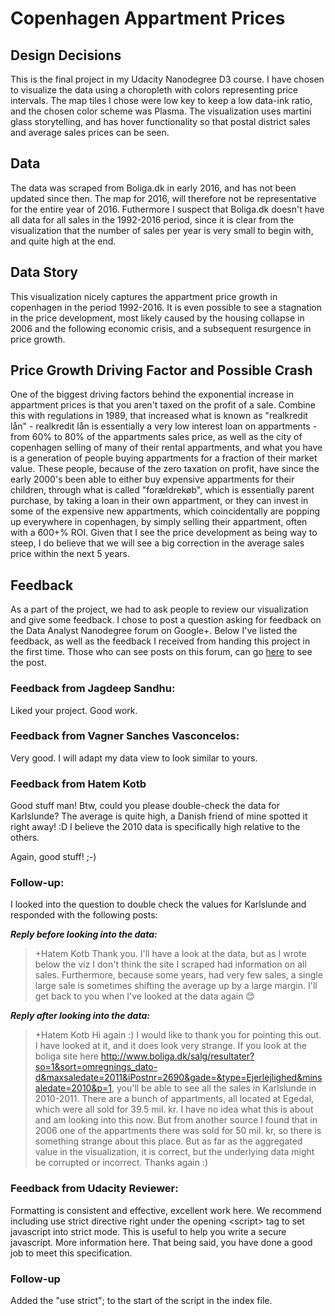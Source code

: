 # Copenhagen Appartment Prices

## Design Decisions
This is the final project in my Udacity Nanodegree D3 course. I have chosen to visualize the data using a choropleth with colors representing price intervals. The map tiles I chose were low key to keep a low data-ink ratio, and the chosen color scheme was Plasma. The visualization uses martini glass storytelling, and has hover functionality so that postal district sales and average sales prices can be seen.

## Data
The data was scraped from Boliga.dk in early 2016, and has not been updated since then. The map for 2016, will therefore not be representative for the entire year of 2016. Futhermore I suspect that Boliga.dk doesn't have all data for all sales in the 1992-2016 period, since it is clear from the visualization that the number of sales per year is very small to begin with, and quite high at the end.

## Data Story
This visualization nicely captures the appartment price growth in copenhagen in the period 1992-2016. It is even possible to see a stagnation in the price development, most likely caused by the housing collapse in 2006 and the following economic crisis, and a subsequent resurgence in price growth.

## Price Growth Driving Factor and Possible Crash
One of the biggest driving factors behind the exponential increase in appartment prices is that you aren't taxed on the profit of a sale. Combine this with regulations in 1989, that increased what is known as "realkredit lån" - realkredit lån is essentially a very low interest loan on appartments - from 60% to 80% of the appartments sales price, as well as the city of copenhagen selling of many of their rental appartments, and what you have is a generation of people buying appartments for a fraction of their market value. These people, because of the zero taxation on profit, have since the early 2000's been able to either buy expensive appartments for their children, through what is called "forældrekøb", which is essentially parent purchase, by taking a loan in their own appartment, or they can invest in some of the expensive new appartments, which coincidentally are popping up everywhere in copenhagen, by simply selling their appartment, often with a 600+% ROI. Given that I see the price development as being way to steep, I do believe that we will see a big correction in the average sales price within the next 5 years.

## Feedback
As a part of the project, we had to ask people to review our visualization and give some feedback. I chose to post a question asking for feedback on the Data Analyst Nanodegree forum on Google+. Below I've listed the feedback, as well as the feedback I received from handing this project in the first time. Those who can see posts on this forum, can go [here](https://plus.google.com/u/0/104542938068928012184/posts/bLtqnMq42bi?cfem=1) to see the post.

### Feedback from Jagdeep Sandhu:
Liked your project. Good work.

### Feedback from Vagner Sanches Vasconcelos:
Very good.
I will adapt my data view to look similar to yours.

### Feedback from Hatem Kotb
Good stuff man! Btw, could you please double-check the data for Karlslunde? The average is quite high, a Danish friend of mine spotted it right away! :D I believe the 2010 data is specifically high relative to the others.

Again, good stuff! ;-)

### Follow-up: 
I looked into the question to double check the values for Karlslunde and responded with the following posts:

***Reply before looking into the data:***
>+Hatem Kotb Thank you. I'll have a look at the data, but as I wrote below the viz I don't think the site I scraped had information on all sales. Furthermore, because some years, had very few sales, a single large sale is sometimes shifting the average up by a large margin. I'll get back to you when I've looked at the data again 😊

***Reply after looking into the data:***
>+Hatem Kotb Hi again :) I would like to thank you for pointing this out. I have looked at it, and it does look very strange. If you look at the boliga site here http://www.boliga.dk/salg/resultater?so=1&sort=omregnings_dato-d&maxsaledate=2011&iPostnr=2690&gade=&type=Ejerlejlighed&minsaledate=2010&p=1, you'll be able to see all the sales in Karlslunde in 2010-2011. There are a bunch of appartments, all located at Egedal, which were all sold for 39.5 mil. kr. I have no idea what this is about and am looking into this now. But from another source I found that in 2006 one of the appartments there was sold for 50 mil. kr, so there is something strange about this place. But as far as the aggregated value in the visualization, it is correct, but the underlying data might be corrupted or incorrect. Thanks again :) 

### Feedback from Udacity Reviewer:
Formatting is consistent and effective, excellent work here. We recommend including use strict directive right under the opening \<script\> tag to set javascript into strict mode. This is useful to help you write a secure javascript. More information here. That being said, you have done a good job to meet this specification.

### Follow-up
Added the "use strict"; to the start of the script in the index file.